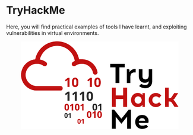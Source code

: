 # TryHackMe

Here, you will find practical examples of tools I have learnt, and exploiting vulnerabilities in virtual environments.

<figure><img src="../.gitbook/assets/image (6).png" alt=""><figcaption></figcaption></figure>
